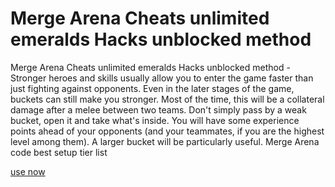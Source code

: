 # Merge Arena Cheats unlimited emeralds Hacks unblocked method

Merge Arena Cheats unlimited emeralds Hacks unblocked method - Stronger heroes and skills usually allow you to enter the game faster than just fighting against opponents. Even in the later stages of the game, buckets can still make you stronger. Most of the time, this will be a collateral damage after a melee between two teams. Don't simply pass by a weak bucket, open it and take what's inside. You will have some experience points ahead of your opponents (and your teammates, if you are the highest level among them). A larger bucket will be particularly useful. Merge Arena code best setup tier list

[use now](https://sway.cloud.microsoft/fgWIdN47CSk4wTRg)
